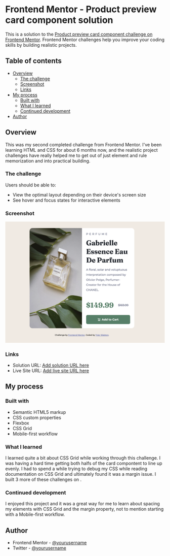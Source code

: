# Frontend Mentor - Product preview card component solution

This is a solution to the [Product preview card component challenge on Frontend Mentor](https://www.frontendmentor.io/challenges/product-preview-card-component-GO7UmttRfa). Frontend Mentor challenges help you improve your coding skills by building realistic projects. 

## Table of contents

- [Overview](#overview)
  - [The challenge](#the-challenge)
  - [Screenshot](#screenshot)
  - [Links](#links)
- [My process](#my-process)
  - [Built with](#built-with)
  - [What I learned](#what-i-learned)
  - [Continued development](#continued-development)
- [Author](#author)

## Overview

This was my second completed challenge from Frontend Mentor. I've been learning HTML and CSS for about 6 months now, and the realistic project challenges have really helped me to get out of just element and rule memorization and into practical building.   

### The challenge

Users should be able to:

- View the optimal layout depending on their device's screen size
- See hover and focus states for interactive elements

### Screenshot

![](./images/Screen%20Shot%202022-11-15%20at%2011.01.56%20PM.png)

### Links

- Solution URL: [Add solution URL here](https://your-solution-url.com)
- Live Site URL: [Add live site URL here](https://your-live-site-url.com)

## My process

### Built with

- Semantic HTML5 markup
- CSS custom properties
- Flexbox
- CSS Grid
- Mobile-first workflow

### What I learned

I learned quite a bit about CSS Grid while working through this challenge. I was having a hard time getting both halfs of the card compontent to line up evenly. I had to spend a while trying to debug my CSS while reading documentation on CSS Grid and ultimately found it was a margin issue. I built 3 more of these challenges on <link href="replit.com">.

### Continued development

I enjoyed this project and it was a great way for me to learn about spacing my elements with CSS Grid and the margin property, not to mention starting with a Mobile-first workflow. 

## Author

- Frontend Mentor - [@yourusername](https://www.frontendmentor.io/profile/tylerwalston)
- Twitter - [@yourusername](https://www.twitter.com/_tylerwalston)

